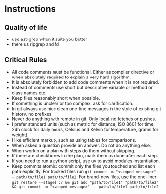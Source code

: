 # Instructions

## Quality of life

- use ast-grep when it suits you better
- there us ripgrep and fd

## Critical Rules

- All code comments must be functional. Either as compiler directive or when absolutely required to explain a very hard algorithm.
- It is absolutely forbidden to add code comments when it is not required.
- Instead of comments use short but descriptive variable or method or class names etc. 
- Keep files reasonably short when possible.
- If something is unclear or too complex, ask for clarification.
- In git always use nice clean one-line messages in the style of existing git history. no prefixes
- Never do anything with remote in git. Only local. no fetches or pushes.
- I prefer standard units (such as metric for distance, ISO 8601 for time, 24h clock for daily hours, Celsius and Kelvin for temperature, grams for weight).
- I like efficient markup, such as using tables for comparisons.
- When asked a question provide an answer. Do not do anything else.
- When workin on a plan with steps do them without skipping.
- If there are checkboxes in the plan, mark them as done after each step.
- If you need to run a python script, use uv to avoid modules instantiation.
- Keep commits atomic: commit only the files you touched and list each path explicitly. For tracked files run `git commit -m "<scoped message>" -- path/to/file1 path/to/file2`. For brand-new files, use the one-liner `git restore --staged :/ && git add "path/to/file1" "path/to/file2" && git commit -m "<scoped message>" -- path/to/file1 path/to/file2`


